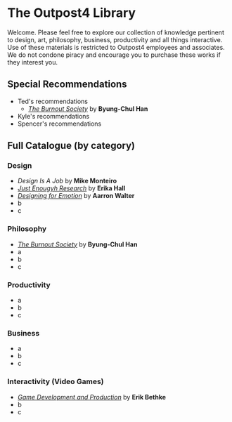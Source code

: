 # The Outpost4 Library

Welcome. Please feel free to explore our collection of knowledge pertinent to design, art, philosophy, business, productivity and all things interactive. Use of these materials is restricted to Outpost4 employees and associates. We do not condone piracy and encourage you to purchase these works if they interest you.

## Special Recommendations
- Ted's recommendations
  - [_The Burnout Society_](burnout.pdf) by **Byung-Chul Han**
- Kyle's recommendations
- Spencer's recommendations

## Full Catalogue (by category)

### Design
- _Design Is A Job_ by **Mike Monteiro**
- [_Just Enougyh Research_](Just_Enough_Research_-_Erika_Hall.pdf) by **Erika Hall**
- [_Designing for Emotion_](Designing_for_Emotion_-_Spool_-_A_Book_Apart_(2011).pdf) by **Aarron Walter**
- b
- c

### Philosophy

- [_The Burnout Society_](burnout.pdf) by **Byung-Chul Han**
- a
- b
- c

### Productivity

- a
- b
- c

### Business

- a
- b
- c

### Interactivity (Video Games)

- [_Game Development and Production_](gdp.pdf) by **Erik Bethke**
- b
- c


